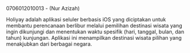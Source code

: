 
0706012010013 - (Nur Azizah)

Holiyay adalah aplikasi seluler berbasis iOS yang diciptakan untuk membantu perencanaan berlibur melalui pemilihan destinasi wisata yang ingin dikunjungi dan menentukan waktu spesifik (hari, tanggal, bulan, dan tahun) kunjungan. Aplikasi ini menampilkan destinasi wisata pilihan yang menakjubkan dari berbagai negara.
